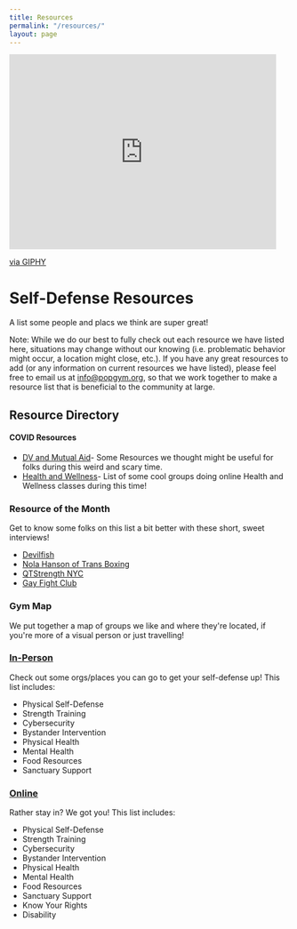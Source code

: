 ```yaml
---
title: Resources
permalink: "/resources/"
layout: page
---
```


<iframe src="https://giphy.com/embed/7L9FYvnh467YI" width="480" height="351" frameBorder="0" class="giphy-embed" allowFullScreen></iframe><p><a href="https://giphy.com/gifs/pokemon-high-five-tail-7L9FYvnh467YI">via GIPHY</a></p>
            
# Self-Defense Resources

A list some people and placs we think are super great!

Note: While we do our best to fully check out each resource we have listed here, situations may change without our knowing (i.e. problematic behavior might occur, a location might close, etc.). If you have any great resources to add (or any information on current resources we have listed), please feel free to email us at info@popgym.org, so that we work together to make a resource list that is beneficial to the community at large.


## Resource Directory

#### COVID Resources

* [DV and Mutual Aid](/resources/Covid19-dv-mutual-aid.md)- Some Resources we thought might be useful for folks during this weird and scary time.
* [Health and Wellness](asdas)- List of some cool groups doing online Health and Wellness classes during this time!

### Resource of the Month

Get to know some folks on this list a bit better with these short, sweet interviews!
 * [Devilfish](/resmonth/devilfish-may-2019.md)
 * [Nola Hanson of Trans Boxing](/resmonth/nola-hanson-trans-boxing-august-2019.md)
 * [QTStrength NYC](/resmonth/qtstrength-interview-september-2019.md)
 * [Gay Fight Club](/resmonth/gay-fight-club-november-rotm.md)

### Gym Map
We put together a map of groups we like and where they're located, if you're more of a visual person or just travelling!

### [In-Person](resources/irl-self-defense-resource.md)

Check out some orgs/places you can go to get your self-defense up! This list includes: 
* Physical Self-Defense
* Strength Training
* Cybersecurity 
* Bystander Intervention
* Physical Health
* Mental Health
* Food Resources
* Sanctuary Support


### [Online](resources/online-self-defense-resource.md)

Rather stay in? We got you! This list includes:
* Physical Self-Defense
* Strength Training
* Cybersecurity 
* Bystander Intervention
* Physical Health
* Mental Health
* Food Resources
* Sanctuary Support
* Know Your Rights
* Disability

